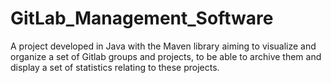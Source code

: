 # GitLab_Management_Software
A project developed in Java with the Maven library aiming to visualize and organize a set of Gitlab groups and  projects, to be able to archive them and display a set of statistics relating to these projects.

